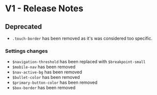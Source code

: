 # V1 - Release Notes

## Deprecated

* `.touch-border` has been removed as it's was considered too specific.

### Settings changes

* `$navigation-threshold` has been replaced with `$breakpoint-small`
* `$mobile-nav` has been removed
* `$nav-active-bg` has been removed
* `$bullet-color` has been removed
* `$primary-button-color` has been removed
* `$box-border` has been removed
